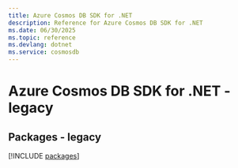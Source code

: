 ```yaml
---
title: Azure Cosmos DB SDK for .NET
description: Reference for Azure Cosmos DB SDK for .NET
ms.date: 06/30/2025
ms.topic: reference
ms.devlang: dotnet
ms.service: cosmosdb
---
```

# Azure Cosmos DB SDK for .NET - legacy
## Packages - legacy
[!INCLUDE [packages](cosmos-db-index.md)]